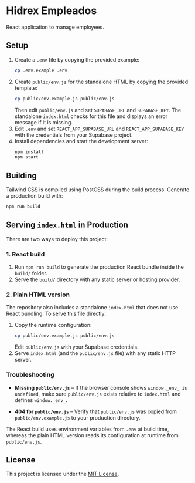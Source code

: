 # Hidrex Empleados

React application to manage employees.

## Setup

1. Create a `.env` file by copying the provided example:
   ```bash
   cp .env.example .env
   ```
2. Create `public/env.js` for the standalone HTML by copying the provided template:
   ```bash
   cp public/env.example.js public/env.js
   ```
   Then edit `public/env.js` and set `SUPABASE_URL` and `SUPABASE_KEY`.
   The standalone `index.html` checks for this file and displays an error message if it is missing.
3. Edit `.env` and set `REACT_APP_SUPABASE_URL` and `REACT_APP_SUPABASE_KEY` with the credentials from your Supabase project.
4. Install dependencies and start the development server:
   ```bash
   npm install
   npm start
   ```

## Building

Tailwind CSS is compiled using PostCSS during the build process. Generate a production build with:

```bash
npm run build
```

## Serving `index.html` in Production

There are two ways to deploy this project:

### 1. React build

1. Run `npm run build` to generate the production React bundle inside the
   `build/` folder.
2. Serve the `build/` directory with any static server or hosting provider.

### 2. Plain HTML version

The repository also includes a standalone `index.html` that does not use React
bundling. To serve this file directly:

1. Copy the runtime configuration:
   ```bash
   cp public/env.example.js public/env.js
   ```
   Edit `public/env.js` with your Supabase credentials.
2. Serve `index.html` (and the `public/env.js` file) with any static HTTP server.

### Troubleshooting

* **Missing `public/env.js`** &ndash; If the browser console shows
  `window._env_ is undefined`, make sure `public/env.js` exists relative to
  `index.html` and defines `window._env_`.

* **404 for `public/env.js`** &ndash; Verify that `public/env.js` was copied from
  `public/env.example.js` to your production directory.

The React build uses environment variables from `.env` at build time, whereas
 the plain HTML version reads its configuration at runtime from `public/env.js`.

## License

This project is licensed under the [MIT License](LICENSE).

